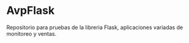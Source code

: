 # AvpFlask
Repositorio para pruebas de la libreria Flask, aplicaciones variadas de monitoreo y ventas.
